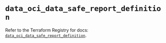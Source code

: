 # `data_oci_data_safe_report_definition`

Refer to the Terraform Registry for docs: [`data_oci_data_safe_report_definition`](https://registry.terraform.io/providers/oracle/oci/6.18.0/docs/data-sources/data_safe_report_definition).
